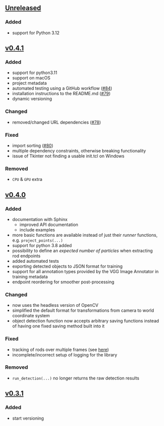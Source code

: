 ## [Unreleased]
### Added
- support for Python 3.12

## [v0.4.1]
### Added
- support for python3.11
- support on macOS
- project metadata
- automated testing using a GitHub workflow ([#84](https://github.com/ANP-Granular/ParticleTracking/issues/84))
- installation instructions to the README.md ([#79](https://github.com/ANP-Granular/ParticleTracking/issues/79))
- dynamic versioning

### Changed
- removed/changed URL dependencies ([#78](https://github.com/ANP-Granular/ParticleTracking/issues/78))

### Fixed
- import sorting ([#80](https://github.com/ANP-Granular/ParticleTracking/issues/80))
- multiple dependency constraints, otherwise breaking functionality
- issue of Tkinter not finding a usable init.tcl on Windows

### Removed
- `CPU` & `GPU` extra

## [v0.4.0]
### Added
- documentation with Sphinx
  - improved API documentation
  - include examples
- more basic functions are available instead of just their *runner* functions, e.g. `project_points(...)`
- support for python 3.8 added
- possibility to define an *expected number of particles* when extracting rod endpoints
- added automated tests
- exporting detected objects to JSON format for training
- support for all annotation types provided by the VGG Image Annotator in training metadata
- endpoint reordering for smoother post-processing

### Changed
- now uses the headless version of OpenCV
- simplified the default format for transformations from camera to world coordinate system
- object detection function now accepts arbitrary saving functions instead of having one fixed saving method built into it

### Fixed
- tracking of rods over multiple frames (see [here](https://github.com/ANP-Granular/ParticleTracking/commit/8a3fd558f241d8999a8cfe0a0ab236d999d3785a))
- incomplete/incorrect setup of logging for the library

### Removed
- `run_detection(...)` no longer returns the raw detection results

## [v0.3.1]
### Added
- start versioning

[Unreleased]: https://github.com/ANP-Granular/ParticleTracking/compare/v0.4.1+ParticleTracking...HEAD
[v0.4.1]: https://github.com/ANP-Granular/ParticleTracking/compare/v0.4.0+ParticleTracking...v0.4.1+ParticleTracking
[v0.4.0]: https://github.com/ANP-Granular/ParticleTracking/compare/v0.3.1+ParticleTracking...v0.4.0+ParticleTracking
[v0.3.1]: https://github.com/ANP-Granular/ParticleTracking/compare/v0.3.1+ParticleTracking
